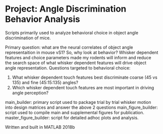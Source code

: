 # Project: Angle Discrimination Behavior Analysis

Scripts primarily used to analyze behavioral choice in object angle discrimination of mice. 

Primary question: what are the neural correlates of object angle representaition in mouse vS1? So, why look at behavior? 
Whisker dependent features and choice parameters made my rodents will inform and reduce the search space of what whisker dependent features will drive object angle representation.
Questions targeted to behavioral choice:
1) What whisker dependent touch features best discriminate coarse (45 vs 135) and fine (45:15:135) angles? 
2) Which whisker dependent touch features are most important in driving angle perception? 

main_builder: primary script used to package trial by trial whisker motion into design matrices and answer the above 2 questions
main_figure_builder: script used to compile main and supplemental figures for publication. 
master_figure_builder: script for detailed adhoc plots and analysis. 



Written and built in MATLAB 2018b
